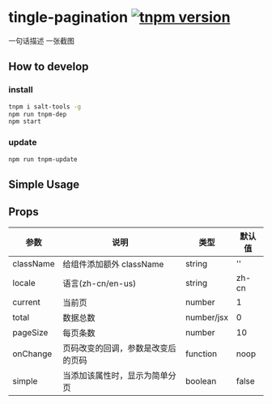 # tingle-pagination [![tnpm version](http://web.npm.alibaba-inc.com/badge/v/@ali/tingle-pagination.svg?style=flat-square)](http://web.npm.alibaba-inc.com/package/@ali/tingle-pagination)
一句话描述
一张截图

## How to develop

### install

```bash
tnpm i salt-tools -g
npm run tnpm-dep 
npm start
```

### update

```bash
npm run tnpm-update
```

## Simple Usage

## Props

参数 | 说明 | 类型 | 默认值
--- | --- | --- | ---
className | 给组件添加额外 className | string | ''
locale | 语言(zh-cn/en-us) | string | zh-cn
current | 当前页 | number | 1
total | 数据总数 | number/jsx | 0
pageSize | 每页条数 | number | 10
onChange | 页码改变的回调，参数是改变后的页码 | function | noop
simple | 当添加该属性时，显示为简单分页 | boolean | false

